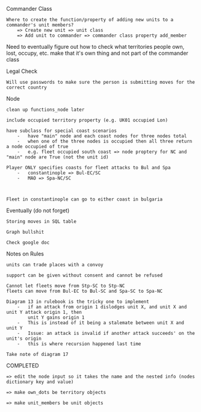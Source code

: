 
Commander Class

    Where to create the function/property of adding new units to a commander's unit members?
        => Create new unit => unit class
        => Add unit to commander => commander class property add_member


Need to eventually figure out how to check what territories people own, lost, occupy, etc. make that it's own thing and not part of the commander class


Legal Check

    Will use passwords to make sure the person is submitting moves for the correct country


Node

    clean up functions_node later

    include occupied territory property (e.g. UK01 occupied Lon)

    have subclass for special coast scenarios 
        -   have "main" node and each coast nodes for three nodes total
        -   when one of the three nodes is occupied then all three return a node occupied of true
        -   e.g. fleet occupied south coast => node proptery for NC and "main" node are True (not the unit id)

    Player ONLY specifies coasts for fleet attacks to Bul and Spa
        -   constantinople => Bul-EC/SC 
        -   MAO => Spa-NC/SC
        

    
    Fleet in constantinople can go to either coast in bulgaria

Eventually (do not forget)

    Storing moves in SQL table 

    Graph bullshit

    Check google doc

Notes on Rules

    units can trade places with a convoy

    support can be given without consent and cannot be refused

    Cannot let fleets move from Stp-SC to Stp-NC
    fleets can move from Bul-EC to Bul-SC and Spa-SC to Spa-NC

    Diagram 13 in rulebook is the tricky one to implement
        -   if an attack from origin 1 dislodges unit X, and unit X and unit Y attack origin 1, then 
            unit Y gains origin 1 
        -   This is instead of it being a stalemate between unit X and unit Y
        -   Issue: an attack is invalid if another attack succeeds' on the unit's origin
        -   this is where recursion happened last time

    Take note of diagram 17

COMPLETED

    => edit the node input so it takes the name and the nested info (nodes dictionary key and value)

    => make own_dots be territory objects

    => make unit_members be unit objects